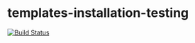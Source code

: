 # templates-installation-testing

[![Build Status](https://travis-ci.org/udst/templates-installation-testing.svg?branch=master)](https://travis-ci.org/udst/templates-installation-testing)
